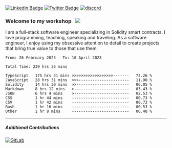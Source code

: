 [![Linkedin Badge](https://img.shields.io/badge/-LinkedIn-0e76a8?style=flat-square&logo=Linkedin&logoColor=white)](https://www.linkedin.com/in/jason-schwarz-75b91482/)
[![Twitter Badge](https://img.shields.io/badge/-Twitter-00acee?style=flat-square&logo=Twitter&logoColor=white)](https://twitter.com/passandscore)
[![discord](https://img.shields.io/badge/Discord-blue?logo=discord&logoColor=white)](https://discordapp.com/users/#3518)

### Welcome to my workshop &nbsp; ![](https://visitor-badge.glitch.me/badge?page_id=passandscore.passandscore)

I am a full-stack software engineer specializing in Solidity smart contracts. I love programming, teaching, speaking and traveling. As a software engineer, I enjoy using my obsessive attention to detail to create projects that bring true value to those that use them.

<!--START_SECTION:waka-->

```text
From: 26 February 2023 - To: 10 April 2023

Total Time: 239 hrs 36 mins

TypeScript   175 hrs 31 mins >>>>>>>>>>>>>>>>>>-------   73.26 %
JavaScript   28 hrs 31 mins  >>>----------------------   11.90 %
Solidity     14 hrs 30 mins  >>-----------------------   06.05 %
Markdown     8 hrs 12 mins   >------------------------   03.43 %
JSON         6 hrs 4 mins    >------------------------   02.53 %
CSS          1 hr 44 mins    -------------------------   00.73 %
CSV          1 hr 42 mins    -------------------------   00.72 %
Bash         1 hr 16 mins    -------------------------   00.53 %
Other        1 hr 8 mins     -------------------------   00.48 %
```

<!--END_SECTION:waka-->

<hr/>

##### Additional Contributions

[![GitLab](https://img.shields.io/badge/GitLab-orange?logo=gitlab&logoColor=white)](https://gitlab.com/jason_schwarz)
